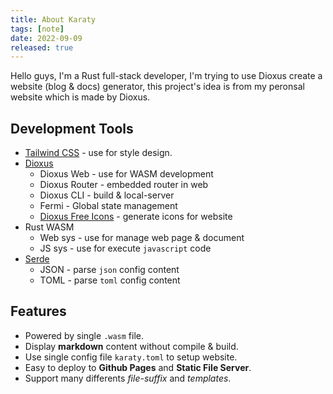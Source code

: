```yaml
---
title: About Karaty
tags: [note]
date: 2022-09-09
released: true
---
```


Hello guys, I'm a Rust full-stack developer, I'm trying to use Dioxus create a website (blog & docs) generator, this project's idea is from my peronsal website which is made by Dioxus. 

## Development Tools

- [Tailwind CSS](https://tailwindcss.com/) - use for style design.
- [Dioxus](https://dioxuslabs.com)
  - Dioxus Web - use for WASM development
  - Dioxus Router - embedded router in web
  - Dioxus CLI - build & local-server
  - Fermi - Global state management
  - [Dioxus Free Icons](https://crates.io/crates/dioxus-free-icons) - generate icons for website
- Rust WASM
  - Web sys - use for manage web page & document
  - JS sys - use for execute `javascript` code
- [Serde](https://serde.rs/)
  - JSON - parse `json` config content
  - TOML - parse `toml` config content



## Features

- Powered by single `.wasm` file.
- Display **markdown** content without compile & build.
- Use single config file `karaty.toml` to setup website.
- Easy to deploy to **Github Pages** and **Static File Server**.
- Support many differents *file-suffix* and *templates*.
